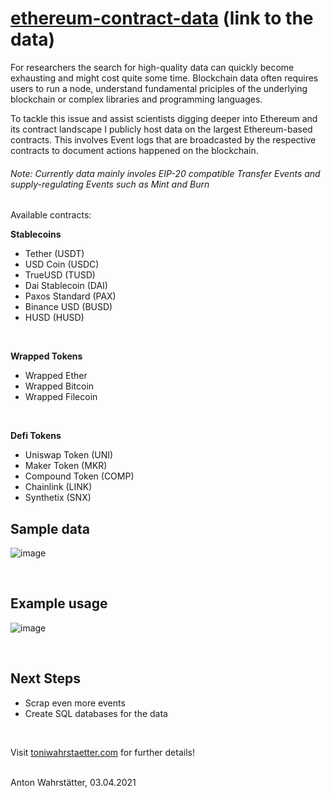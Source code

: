 # [ethereum-contract-data](https://toniwahrstaetter.com/data.html) (link to the data)
For researchers the search for high-quality data can quickly become exhausting and might cost quite some time. 
Blockchain data often requires users to run a node, understand fundamental priciples of the underlying blockchain or complex libraries and programming languages.

To tackle this issue and assist scientists digging deeper into Ethereum and its contract landscape I publicly host data on the largest Ethereum-based contracts.
This involves Event logs that are broadcasted by the respective contracts to document actions happened on the blockchain.

###### Note: Currently data mainly involes EIP-20 compatible Transfer Events and supply-regulating Events such as Mint and Burn

Available contracts:

**Stablecoins**
* Tether (USDT)
* USD Coin (USDC)
* TrueUSD (TUSD)
* Dai Stablecoin (DAI)
* Paxos Standard (PAX)
* Binance USD (BUSD)
* HUSD (HUSD)
</br>

**Wrapped Tokens**
* Wrapped Ether
* Wrapped Bitcoin
* Wrapped Filecoin
</br>

**Defi Tokens**
* Uniswap Token (UNI)
* Maker Token (MKR)
* Compound Token (COMP)
* Chainlink (LINK)
* Synthetix (SNX)

## Sample data

![image](https://user-images.githubusercontent.com/51536394/113480864-dbe2a100-9496-11eb-864b-00db4199eba2.png)

<br />

## Example usage

![image](https://ethereum-datahub.s3.eu-central-1.amazonaws.com/graphs/stablecoin_transfers_for-git.png?)


<br />

## Next Steps
* Scrap even more events
* Create SQL databases for the data

<br />


Visit [toniwahrstaetter.com](https://toniwahrstaetter.com/) for further details!
<br/><br/>

Anton Wahrstätter, 03.04.2021 
